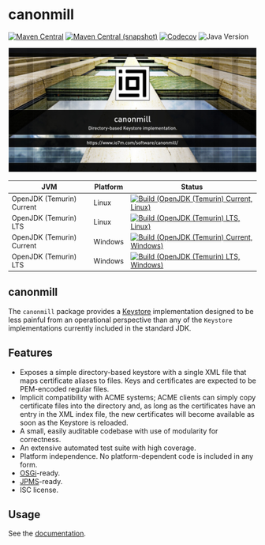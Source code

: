 canonmill
===

[![Maven Central](https://img.shields.io/maven-central/v/com.io7m.canonmill/com.io7m.canonmill.svg?style=flat-square)](http://search.maven.org/#search%7Cga%7C1%7Cg%3A%22com.io7m.canonmill%22)
[![Maven Central (snapshot)](https://img.shields.io/nexus/s/com.io7m.canonmill/com.io7m.canonmill?server=https%3A%2F%2Fs01.oss.sonatype.org&style=flat-square)](https://s01.oss.sonatype.org/content/repositories/snapshots/com/io7m/canonmill/)
[![Codecov](https://img.shields.io/codecov/c/github/io7m-com/canonmill.svg?style=flat-square)](https://codecov.io/gh/io7m-com/canonmill)
![Java Version](https://img.shields.io/badge/21-java?label=java&color=e6c35c)

![com.io7m.canonmill](./src/site/resources/canonmill.jpg?raw=true)

| JVM | Platform | Status |
|-----|----------|--------|
| OpenJDK (Temurin) Current | Linux | [![Build (OpenJDK (Temurin) Current, Linux)](https://img.shields.io/github/actions/workflow/status/io7m-com/canonmill/main.linux.temurin.current.yml)](https://www.github.com/io7m-com/canonmill/actions?query=workflow%3Amain.linux.temurin.current)|
| OpenJDK (Temurin) LTS | Linux | [![Build (OpenJDK (Temurin) LTS, Linux)](https://img.shields.io/github/actions/workflow/status/io7m-com/canonmill/main.linux.temurin.lts.yml)](https://www.github.com/io7m-com/canonmill/actions?query=workflow%3Amain.linux.temurin.lts)|
| OpenJDK (Temurin) Current | Windows | [![Build (OpenJDK (Temurin) Current, Windows)](https://img.shields.io/github/actions/workflow/status/io7m-com/canonmill/main.windows.temurin.current.yml)](https://www.github.com/io7m-com/canonmill/actions?query=workflow%3Amain.windows.temurin.current)|
| OpenJDK (Temurin) LTS | Windows | [![Build (OpenJDK (Temurin) LTS, Windows)](https://img.shields.io/github/actions/workflow/status/io7m-com/canonmill/main.windows.temurin.lts.yml)](https://www.github.com/io7m-com/canonmill/actions?query=workflow%3Amain.windows.temurin.lts)|

## canonmill

The `canonmill` package provides a
[Keystore](https://docs.oracle.com/en/java/javase/17/docs/api/java.base/java/security/KeyStore.html)
implementation designed to be less painful from an operational perspective than any of the
`Keystore` implementations currently included in the standard JDK.

## Features

* Exposes a simple directory-based keystore with a single XML file that maps certificate aliases to files. Keys and certificates are expected to be PEM-encoded regular files.
* Implicit compatibility with ACME systems; ACME clients can simply copy certificate files into the directory and, as long as the certificates have an entry in the XML index file, the new certificates will become available as soon as the Keystore is reloaded.
* A small, easily auditable codebase with use of modularity for correctness.
* An extensive automated test suite with high coverage.
* Platform independence. No platform-dependent code is included in any form.
* [OSGi](https://www.osgi.org/)-ready.
* [JPMS](https://en.wikipedia.org/wiki/Java_Platform_Module_System)-ready.
* ISC license.

## Usage

See the [documentation](https://www.io7m.com/software/canonmill/).

